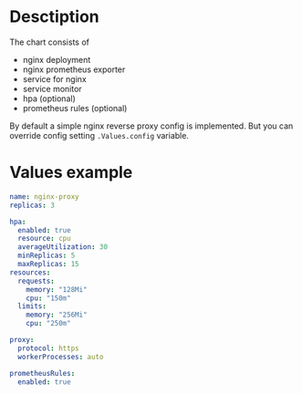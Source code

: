 # Desctiption

The chart consists of

- nginx deployment
- nginx prometheus exporter
- service for nginx
- service monitor
- hpa (optional)
- prometheus rules (optional)

By default a simple nginx reverse proxy config is implemented. But you can override config setting `.Values.config` variable.

# Values example

```yaml
name: nginx-proxy
replicas: 3

hpa:
  enabled: true
  resource: cpu
  averageUtilization: 30
  minReplicas: 5
  maxReplicas: 15
resources:
  requests:
    memory: "128Mi"
    cpu: "150m"
  limits:
    memory: "256Mi"
    cpu: "250m"

proxy:
  protocol: https
  workerProcesses: auto

prometheusRules: 
  enabled: true
```
